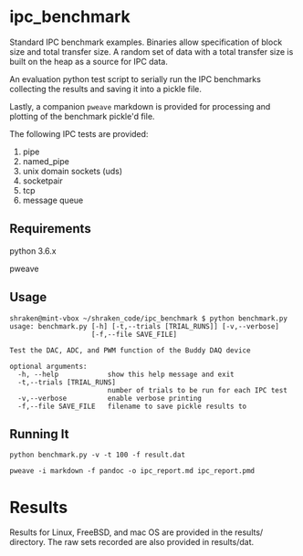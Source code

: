 # ipc_benchmark

Standard IPC benchmark examples.  Binaries allow specification of block size and
total transfer size.  A random set of data with a total transfer size is built on
the heap as a source for IPC data.  

An evaluation python test script to serially run the IPC benchmarks collecting
the results and saving it into a pickle file.

Lastly, a companion `pweave` markdown is provided for processing and plotting
of the benchmark pickle'd file.  

The following IPC tests are provided:

1. pipe
2. named_pipe
3. unix domain sockets (uds)
4. socketpair
5. tcp
6. message queue

## Requirements

python 3.6.x

pweave

## Usage

```console
shraken@mint-vbox ~/shraken_code/ipc_benchmark $ python benchmark.py 
usage: benchmark.py [-h] [-t,--trials [TRIAL_RUNS]] [-v,--verbose]
                    [-f,--file SAVE_FILE]

Test the DAC, ADC, and PWM function of the Buddy DAQ device

optional arguments:
  -h, --help            show this help message and exit
  -t,--trials [TRIAL_RUNS]
                        number of trials to be run for each IPC test
  -v,--verbose          enable verbose printing
  -f,--file SAVE_FILE   filename to save pickle results to
```

## Running It

```console
python benchmark.py -v -t 100 -f result.dat

pweave -i markdown -f pandoc -o ipc_report.md ipc_report.pmd       

```

# Results

Results for Linux, FreeBSD, and mac OS are provided in the results/ directory.  The raw sets recorded are also provided in results/dat.